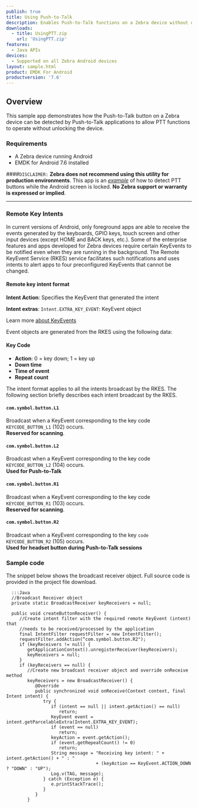 ```yaml
---
publish: true
title: Using Push-to-Talk
description: Enables Push-to-Talk functions on a Zebra device without unlocking it  
downloads:
  - title: UsingPTT.zip
    url: 'UsingPTT.zip'
features:
  - Java APIs
devices:
  - Supported on all Zebra Android devices
layout: sample.html
product: EMDK For Android
productversion: '7.6'
---
```


## Overview
This sample app demonstrates how the Push-to-Talk button on a Zebra device can be detected by Push-to-Talk applications to allow PTT functions to operate without unlocking the device. 

### Requirements
* A Zebra device running Android
* EMDK for Android 7.6 installed

####`DISCLAIMER:`
**Zebra does not recommend using this utility for production environments**. This app is an *<u>example</u>* of how to detect PTT buttons while the Android screen is locked. **No Zebra support or warranty is expressed or implied**.  

-----

### Remote Key Intents
In current versions of Android, only foreground apps are able to receive the events generated by the keyboards, GPIO keys, touch screen and other input devices (except HOME and BACK keys, etc.). Some of the enterprise features and apps developed for Zebra devices require certain KeyEvents to be notified even when they are running in the background. The Remote KeyEvent Service (RKES) service  facilitates such notifications and uses intents to alert apps to four preconfigured KeyEvents that cannot be changed.

#### Remote key intent format

**Intent Action**: Specifies the KeyEvent that generated the intent

**Intent extras**:
`Intent.EXTRA_KEY_EVENT`: KeyEvent object 

Learn more [about KeyEvents](https://developer.android.com/reference/android/view/KeyEvent)

Event objects are generated from the RKES using the following data:

#### Key Code

* **Action**: 0 = key down; 1 = key up
* **Down time**
* **Time of event**
* **Repeat count**

The intent format applies to all the intents broadcast by the RKES. The following section briefly describes each intent broadcast by the RKES. 

#### `com.symbol.button.L1`
Broadcast when a KeyEvent corresponding to the key code `KEYCODE_BUTTON_L1` (102) occurs.<br> 
**Reserved for scanning**.

#### `com.symbol.button.L2`
Broadcast when a KeyEvent corresponding to the key code `KEYCODE_BUTTON_L2` (104) occurs.<br>
**Used for Push-to-Talk**

#### `com.symbol.button.R1`
Broadcast when a KeyEvent corresponding to the key code `KEYCODE_BUTTON_R1` (103) occurs. <br> **Reserved for scanning**.

#### `com.symbol.button.R2`
Broadcast when a KeyEvent corresponding to the key `code KEYCODE_BUTTON_R2` (105) occurs.<br> 
**Used for headset button during Push-to-Talk sessions**

### Sample code
The snippet below shows the broadcast receiver object. Full source code is provided in the project file download. 

      :::Java
      //Broadcast Receiver object
      private static BroadcastReceiver keyReceivers = null;

      public void createButtonReceiver() {
         //Create intent filter with the required remote KeyEvent (intent) that
         //needs to be received/processed by the application
         final IntentFilter requestFilter = new IntentFilter();
         requestFilter.addAction(“com.symbol.button.R2");
         if (keyReceivers != null) {
            getApplicationContext().unregisterReceiver(keyReceivers);
            keyReceivers = null;
         }
         if (keyReceivers == null) {
            //Create new broadcast receiver object and override onReceive method
            keyReceivers = new BroadcastReceiver() {
               @Override
               public synchronized void onReceive(Context context, final Intent intent) {
                  try {
                     if (intent == null || intent.getAction() == null)
                        return;
                     KeyEvent event = intent.getParcelableExtra(Intent.EXTRA_KEY_EVENT);
                     if (event == null)
                        return;
                     keyAction = event.getAction();
                     if (event.getRepeatCount() != 0)
                        return;
                     String message = "Receiving key intent: " + intent.getAction() + " : "
                                      + (keyAction == KeyEvent.ACTION_DOWN ? "DOWN" : "UP");
                     Log.v(TAG, message);
                  } catch (Exception e) {
                     e.printStackTrace();
                  }
               }
            }
